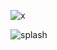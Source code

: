 ![x](https://user-images.githubusercontent.com/105810364/184309599-5d067736-136e-423f-bf44-3b493ef77c96.png)

![splash](https://user-images.githubusercontent.com/105810364/184315427-54c121d6-9386-4ded-b70e-d50dd54130ff.gif)
